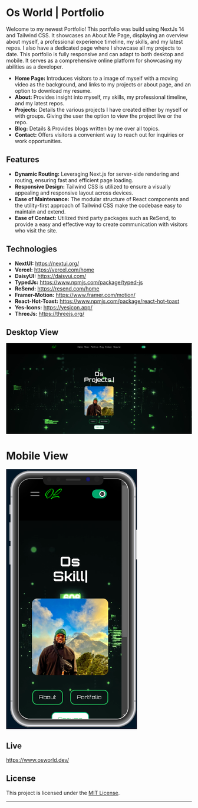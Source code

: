 # Os World | Portfolio

Welcome to my newest Portfolio! This portfolio was build using NextJs 14 and Tailwind CSS. It showcases an About Me Page, displaying an overview about myself, a professional experience timeline, my skills, and my latest repos. I also have a dedicated page where I showcase all my projects to date. This portfolio is fully responsive and can adapt to both desktop and mobile. It serves as a comprehensive online platform for showcasing my abilities as a developer.

- **Home Page:** Introduces visitors to a image of myself with a moving video as the background, and links to my projects or about page, and an option to download my resume.
- **About:** Provides insight into myself, my skills, my professional timeline, and my latest repos.
- **Projects:** Details the various projects I have created either by myself or with groups. Giving the user the option to view the project live or the repo.
- **Blog:** Details & Provides blogs written by me over all topics.
- **Contact:** Offers visitors a convenient way to reach out for inquiries or work opportunities.

## Features

- **Dynamic Routing:** Leveraging Next.js for server-side rendering and routing, ensuring fast and efficient page loading.
- **Responsive Design:** Tailwind CSS is utilized to ensure a visually appealing and responsive layout across devices.
- **Ease of Maintenance:** The modular structure of React components and the utility-first approach of Tailwind CSS make the codebase easy to maintain and extend.
- **Ease of Contact:** Utilized third party packages such as ReSend, to provide a easy and effective way to create communication with visitors who visit the site.

## Technologies

- **NextUI:** https://nextui.org/
- **Vercel:** https://vercel.com/home
- **DaisyUI:** https://daisyui.com/
- **TypedJs:** https://www.npmjs.com/package/typed-js
- **ReSend:** https://resend.com/home
- **Framer-Motion:** https://www.framer.com/motion/
- **React-Hot-Toast:** https://www.npmjs.com/package/react-hot-toast
- **Yes-Icons:** https://yesicon.app/
- **ThreeJs:** https://threejs.org/

## Desktop View

![](https://github.com/Oscarl214/portfolio-v2/blob/main/public/DesktopView.png)

# Mobile View

![](https://github.com/Oscarl214/portfolio-v2/blob/main/public/PhoneView.png)

## Live

https://www.osworld.dev/

## License

This project is licensed under the [MIT License](LICENSE).

---
